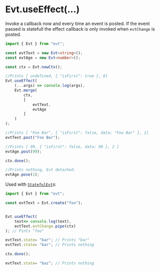 # Evt.useEffect\(...\)

Invoke a callback now and every time an event is posted. If the event passed is statefull the effect callback is only invoked when `evtChange` is posted.

```typescript
import { Evt } from "evt";

const evtText = new Evt<string>();
const evtAge = new Evt<number>();

const ctx = Evt.newCtx();

//Prints [ undefined, { "isFirst": true }, 0]
Evt.useEffect(
    (...args) => console.log(args),
    Evt.merge(
        ctx,
        [
            evtText,
            evtAge
        ]
    )
);

//Prints [ "Foo Bar", { "isFirst": false, data: "Foo Bar" }, 1]
evtText.post("Foo Bar");

//Prints [ 99, { "isFirst": false, data: 99 }, 2 ]
evtAge.post(99);

ctx.done();

//Prints nothing, Evt detached.
evtAge.pose(1);
```

Used with [`StatefulEvt`](https://docs.evt.land/api/statefulevt)s:

```typescript
import { Evt } from "evt";

const evtText = Evt.create("foo");


Evt.useEffect(
    text=> console.log(text),
    evtText.evtChange.pipe(ctx)
); // Pints "foo"

evtText.state= "bar"; // Prints "bar"
evtText.state= "bar"; // Prints nothing

ctx.done();

evtText.state= "baz"; // Prints nothing

```


